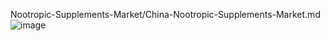 Nootropic-Supplements-Market/China-Nootropic-Supplements-Market.md
![image](https://github.com/user-attachments/assets/8d95a4f9-a1f6-439e-b711-19df4a1eef26)
